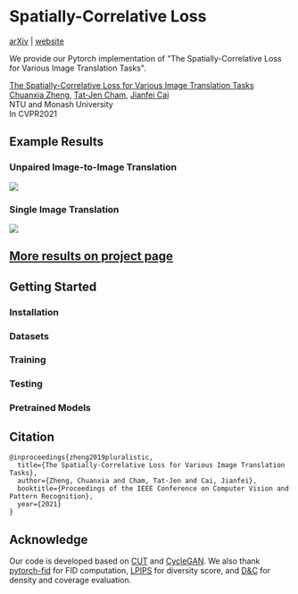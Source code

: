
# Spatially-Correlative Loss

[arXiv](https://arxiv.org/abs/2104.00854) | [website]()
<br>

We provide our Pytorch implementation of "The Spatially-Correlative Loss for Various Image Translation Tasks".

[The Spatially-Correlative Loss for Various Image Translation Tasks](https://arxiv.org/abs/2104.00854) <br>
[Chuanxia Zheng](http://www.chuanxiaz.com), [Tat-Jen Cham](http://www.ntu.edu.sg/home/astjcham/), [Jianfei Cai](https://research.monash.edu/en/persons/jianfei-cai) <br>
NTU and Monash University <br>
In CVPR2021 <br>

## Example Results

### Unpaired Image-to-Image Translation
<img src='images/unpairedI2I-translation.gif' align="center">

### Single Image Translation
<img src='images/single-translation.gif' align="center">

## [More results on project page]()

## Getting Started

### Installation

### Datasets

### Training

### Testing

### Pretrained Models

## Citation
```
@inproceedings{zheng2019pluralistic,
  title={The Spatially-Correlative Loss for Various Image Translation Tasks},
  author={Zheng, Chuanxia and Cham, Tat-Jen and Cai, Jianfei},
  booktitle={Proceedings of the IEEE Conference on Computer Vision and Pattern Recognition},
  year={2021}
}
```

## Acknowledge
Our code is developed based on [CUT](https://github.com/taesungp/contrastive-unpaired-translation) and [CycleGAN](https://github.com/junyanz/pytorch-CycleGAN-and-pix2pix). We also thank [pytorch-fid](https://github.com/mseitzer/pytorch-fid) for FID computation,  [LPIPS](https://github.com/richzhang/PerceptualSimilarity) for diversity score, and [D&C](https://github.com/clovaai/generative-evaluation-prdc) for density and coverage evaluation.





